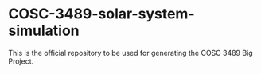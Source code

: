 # COSC-3489-solar-system-simulation
This is the official repository to be used for generating the COSC 3489 Big Project. 
